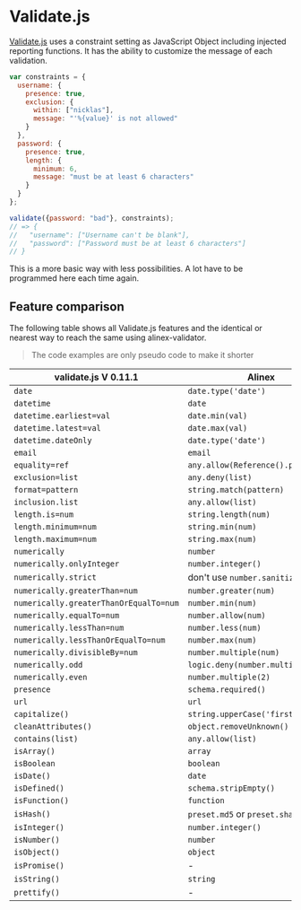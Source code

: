 # Validate.js

[Validate.js](https://validatejs.org/) uses a constraint setting as JavaScript
Object including injected reporting functions. It has the ability to customize the message of each
validation.

```js
var constraints = {
  username: {
    presence: true,
    exclusion: {
      within: ["nicklas"],
      message: "'%{value}' is not allowed"
    }
  },
  password: {
    presence: true,
    length: {
      minimum: 6,
      message: "must be at least 6 characters"
    }
  }
};

validate({password: "bad"}, constraints);
// => {
//   "username": ["Username can't be blank"],
//   "password": ["Password must be at least 6 characters"]
// }
```

This is a more basic way with less possibilities. A lot have to be programmed here
each time again.

## Feature comparison

The following table shows all Validate.js features and the identical or nearest way to reach the
same using alinex-validator.

> The code examples are only pseudo code to make it shorter

| validate.js V 0.11.1 | Alinex |
| --- | ------ |
| `date` | `date.type('date')` |
| `datetime` | `date` |
| `datetime.earliest=val` | `date.min(val)` |
| `datetime.latest=val` | `date.max(val)` |
| `datetime.dateOnly` | `date.type('date')` |
| `email` | `email` |
| `equality=ref` | `any.allow(Reference().path(ref))` |
| `exclusion=list` | `any.deny(list)` |
| `format=pattern` | `string.match(pattern)` |
| `inclusion.list` | `any.allow(list)` |
| `length.is=num` | `string.length(num)` |
| `length.minimum=num` | `string.min(num)` |
| `length.maximum=num` | `string.max(num)` |
| `numerically` | `number` |
| `numerically.onlyInteger` | `number.integer()` |
| `numerically.strict` | don't use `number.sanitize()` |
| `numerically.greaterThan=num` | `number.greater(num)` |
| `numerically.greaterThanOrEqualTo=num` | `number.min(num)` |
| `numerically.equalTo=num` | `number.allow(num)` |
| `numerically.lessThan=num` | `number.less(num)` |
| `numerically.lessThanOrEqualTo=num` | `number.max(num)` |
| `numerically.divisibleBy=num` | `number.multiple(num)` |
| `numerically.odd` | `logic.deny(number.multiple(2))` |
| `numerically.even` | `number.multiple(2)` |
| `presence` | `schema.required()` |
| `url` | `url` |
| `capitalize()` | `string.upperCase('first')` |
| `cleanAttributes()` | `object.removeUnknown()` |
| `contains(list)` | `any.allow(list)` |
| `isArray()` | `array` |
| `isBoolean` | `boolean` |
| `isDate()` | `date` |
| `isDefined()` | `schema.stripEmpty()` |
| `isFunction()` | `function` |
| `isHash()` | `preset.md5` or `preset.sha1` |
| `isInteger()` | `number.integer()` |
| `isNumber()` | `number` |
| `isObject()` | `object` |
| `isPromise()` | - |
| `isString()` | `string` |
| `prettify()` | - |
